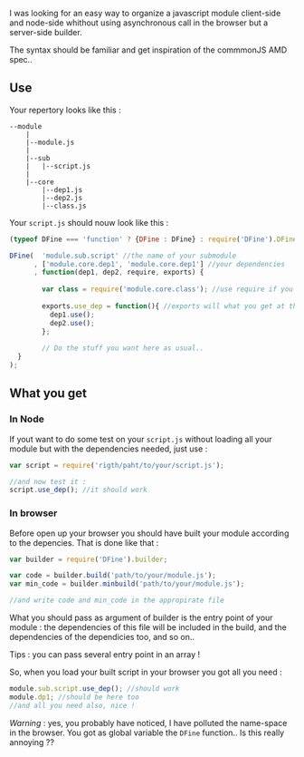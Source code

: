 I was looking for an easy way to organize a javascript module client-side and node-side whithout using asynchronous call in the browser but a server-side builder.

The syntax should be familiar and get inspiration of the commmonJS AMD spec..

## Use

Your repertory looks like this : 

```
--module
    |
    |--module.js
    |
    |--sub
    |   |--script.js
    |
    |--core
        |--dep1.js
        |--dep2.js
        |--class.js
```

Your `script.js` should nouw look like this :

```js
(typeof DFine === 'function' ? {DFine : DFine} : require('DFine').DFine);

DFine(  'module.sub.script' //the name of your submodule
      , ['module.core.dep1', 'module.core.dep1'] //your dependencies
      , function(dep1, dep2, require, exports) {
  
        var class = require('module.core.class'); //use require if you want to add some dependencies
        
        exports.use_dep = function(){ //exports will what you get at the end 
          dep1.use();
          dep2.use();
        };
        
        // Do the stuff you want here as usual..
  }
);

```

## What you get

### In Node

  If yout want to do some test on your `script.js` without loading all your module but with the dependencies needed, just use :
  
  ```js
  var script = require('rigth/paht/to/your/script.js');
  
  //and now test it :
  script.use_dep(); //it should work
  ```
  
### In browser
  
  Before open up your browser you should have built your module according to the depencies. That is done like that :
  
  ```js 
  var builder = require('DFine').builder;
  
  var code = builder.build('path/to/your/module.js');
  var min_code = builder.minbuild('path/to/your/module.js');
  
  //and write code and min_code in the appropirate file
  ```
  
  What you should pass as argument of builder is the entry point of your module : the dependencies of this file will be included in the build, and the dependencies of the dependicies too, and so on..
  
  Tips : you can pass several entry point in an array !
  
  So, when you load your built script in your browser you got all you need :
  
  ```js
  module.sub.script.use_dep(); //should work
  module.dp1; //should be here too
  //and all you need also, nice !
  ```
  _Warning_ : yes, you probably have noticed, I have polluted the name-space in the browser. You got as global variable the `DFine` function.. Is this really annoying ??
  